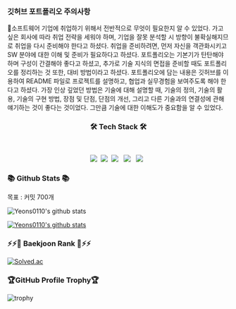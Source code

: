 <!--
**Yeons0110/Yeons0110** is a ✨ _special_ ✨ repository because its `README.md` (this file) appears on your GitHub profile.

Here are some ideas to get you started:

- 🔭 I’m currently working on ...
- 🌱 I’m currently learning ...
- 👯 I’m looking to collaborate on ...
- 🤔 I’m looking for help with ...
- 💬 Ask me about ...
- 📫 How to reach me: ...
- 😄 Pronouns: ...
- ⚡ Fun fact: ...
-->
</br>
<h3>깃허브 포트폴리오 주의사항</h3>
<p> 🌱소프트웨어 기업에 취업하기 위해서 전반적으로 무엇이 필요한지 알 수 있었다. 가고 싶은 회사에 따라 취업 전략을 세워야 하며, 기업을 잘못 분석할 시 방향이 불확실해지므로 취업을 다시 준비해야 한다고 하셨다. 취업을 준비하려면, 먼저 자신을 객관화시키고 SW 분야에 대한 이해 및 준비가 필요하다고 하셨다. 포트폴리오는 기본기가 탄탄해야 하며 구성이 간결해야 좋다고 하셨고, 추가로 기술 지식의 면접을 준비할 때도 포트폴리오를 정리하는 것 또한, 대비 방법이라고 하셨다. 포트폴리오에 담는 내용은 깃허브를 이용하여 README 파일로 프로젝트를 설명하고, 협업과 실무경험을 보여주도록 해야 한다고 하셨다. 가장 인상 깊었던 방법은 기술에 대해 설명할 때, 기술의 정의, 기술의 활용, 기술의 구현 방법, 장점 및 단점, 단점의 개선, 그리고 다른 기술과의 연결성에 관해 얘기하는 것이 좋다는 것이었다. 그만큼 기술에 대한 이해도가 중요함을 알 수 있었다.</p>
<h3 align="center"><b> 🛠 Tech Stack 🛠 </b></h3>
</br>
<p align="center">
<img src="https://img.shields.io/badge/Node.js-339933?style=flat-square&logo=Node.js&logoColor=white"/></a>&nbsp
<img src="https://img.shields.io/badge/c++-00599C?style=flat-square&logo=c%2B%2B&logoColor=white"/></a>&nbsp
<img src="https://img.shields.io/badge/JavaScript-F7DF1E?style=flat-square&logo=JavaScript&logoColor=white"/></a> &nbsp
<img src="https://img.shields.io/badge/HTML5-E34F26?style=flat-square&logo=HTML5&logoColor=white"/></a> &nbsp
<img src="https://img.shields.io/badge/CSS3-1572B6?style=flat-square&logo=CSS3&logoColor=white"/></a> &nbsp
 </p>

<h3><b> 📚 Github Stats 📚 </b></h3>
목표 : 커밋 700개

![Yeons0110's github stats](https://github-readme-stats.vercel.app/api?username=Yeons0110&show_icons=true&theme=gruvbox_light)

[![Yeons0110's github stats](https://github-readme-stats.vercel.app/api/top-langs/?username=Yeons0110&show_icons=true&hide_border=true&title_color=004386&theme=gruvbox_light&icon_color=004386&layout=compact)](https://github.com/Yeons0110)

<h3> ⚡⚡🧸 Baekjoon Rank 🧸⚡⚡</h3>

[![Solved.ac](http://mazassumnida.wtf/api/v2/generate_badge?boj=syg01103)](https://solved.ac/syg01103)


<h3>🏆GitHub Profile Trophy🏆</h3>

![trophy](https://github-profile-trophy.vercel.app/?username=Yeons0110&aline:center&theme=gruvbox_light&column=7)

